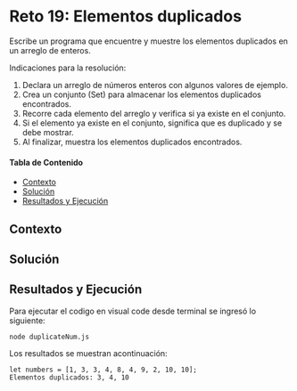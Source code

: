 # Reto 19: Elementos duplicados
Escribe un programa que encuentre y muestre los elementos duplicados en un arreglo de enteros.

Indicaciones para la resolución:

1. Declara un arreglo de números enteros con algunos valores de ejemplo.
2. Crea un conjunto (Set) para almacenar los elementos duplicados encontrados.
3. Recorre cada elemento del arreglo y verifica si ya existe en el conjunto.
4. Si el elemento ya existe en el conjunto, significa que es duplicado y se debe mostrar.
5. Al finalizar, muestra los elementos duplicados encontrados.

#### Tabla de Contenido

- [Contexto](#contexto)
- [Solución](#solución)
- [Resultados y Ejecución](#resultados-y-ejecución)

## Contexto


## Solución

## Resultados y Ejecución
Para ejecutar el codigo en visual code desde terminal se ingresó lo siguiente:
```
node duplicateNum.js
```

Los resultados se muestran acontinuación:
```
let numbers = [1, 3, 3, 4, 8, 4, 9, 2, 10, 10];
Elementos duplicados: 3, 4, 10
```
